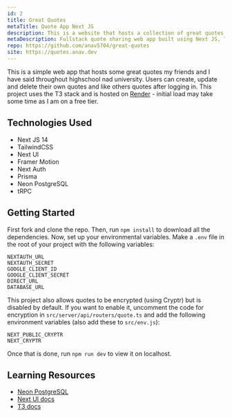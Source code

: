 ```yaml
---
id: 2
title: Great Quotes
metaTitle: Quote App Next JS
description: This is a website that hosts a collection of great quotes said by my great friends throughout highschool and university. They talk too much and I needed to preserve their words.
metaDescription: Fullstack quote sharing web app built using Next JS, TailwindCSS, Prisma & Drizzle and Postgres (Neon) with the frontend and backend hosted on Vercel.
repo: https://github.com/anav5704/great-quotes
site: https://quotes.anav.dev
---
```


This is a simple web app that hosts some great quotes my friends and I have said throughout highschool nad university. Users can create, update and delete their own quotes and like others quotes after logging in. This project uses the T3 stack and is hosted on [Render](https://render.com) - initial load may take some time as I am on a free tier.

## Technologies Used

-   Next JS 14
-   TailwindCSS
-   Next UI
-   Framer Motion
-   Next Auth
-   Prisma
-   Neon PostgreSQL
-   tRPC

## Getting Started

First fork and clone the repo. Then, run `npm install` to download all the dependencies. Now, set up your environmental variables. Make a `.env` file in the root of your project with the following variables:

```
NEXTAUTH_URL
NEXTAUTH_SECRET
GOOGLE_CLIENT_ID
GOOGLE_CLIENT_SECRET
DIRECT_URL
DATABASE_URL
```

This project also allows quotes to be encrypted (using Cryptr) but is disabled by default. If you want to enable it, uncomment the code for encryption in `src/server/api/routers/quote.ts` and add the following environment variables (also add these to `src/env.js`):

```
NEXT_PUBLIC_CRYPTR
NEXT_CRYPTR
```

Once that is done, run `npm run dev` to view it on localhost.

## Learning Resources

-   [Neon PostgreSQL](https://neon.tech/)
-   [Next UI docs](https://www.youtube.com/watch?v=Kz0srrlecRQ&t=719s)
-   [T3 docs](https://t3.gg/)
